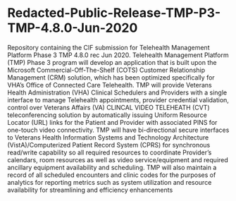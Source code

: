 # Redacted-Public-Release-TMP-P3-TMP-4.8.0-Jun-2020
Repository containing the CIF submission for Telehealth Management Platform Phase 3 TMP 4.8.0 rec Jun 2020.
Telehealth Management Platform (TMP) Phase 3 program will develop an application that is built upon the Microsoft Commercial-Off-The-Shelf (COTS) Customer Relationship Management (CRM) solution, which has been optimized specifically for VHA’s Office of Connected Care Telehealth. TMP will provide Veterans Health Administration (VHA) Clinical Schedulers and Providers with a single interface to manage Telehealth appointments, provider credential validation, control over Veterans Affairs (VA) CLINCAL VIDEO TELEHEATH (CVT) teleconferencing solution by automatically issuing Uniform Resource Locator (URL) links for the Patient and Provider with associated PINS for one-touch video connectivity. TMP will have bi-directional secure interfaces to Veterans Health Information Systems and Technology Architecture (VistA)/Computerized Patient Record System (CPRS) for synchronous read/write capability so all required resources to coordinate Provider’s calendars, room resources as well as video service/equipment and required ancillary equipment availability and scheduling. TMP will also maintain a record of all scheduled encounters and clinic codes for the purposes of analytics for reporting metrics such as system utilization and resource availability for streamlining and efficiency enhancements